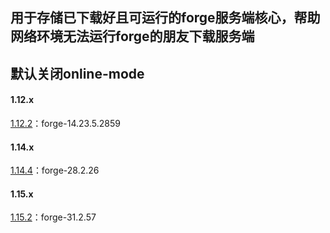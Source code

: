 ## 用于存储已下载好且可运行的forge服务端核心，帮助网络环境无法运行forge的朋友下载服务端
## 默认关闭online-mode

#### 1.12.x
[1.12.2](https://wwz.lanzouq.com/i3jbO1rylyjc)：forge-14.23.5.2859

#### 1.14.x
[1.14.4](https://wwz.lanzouq.com/iYKZ01ryn10h)：forge-28.2.26

#### 1.15.x
[1.15.2](https://wwz.lanzouq.com/iaCXF1rym6ub)：forge-31.2.57
